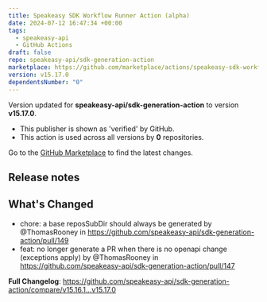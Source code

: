 ```yaml
---
title: Speakeasy SDK Workflow Runner Action (alpha)
date: 2024-07-12 16:47:34 +00:00
tags:
  - speakeasy-api
  - GitHub Actions
draft: false
repo: speakeasy-api/sdk-generation-action
marketplace: https://github.com/marketplace/actions/speakeasy-sdk-workflow-runner-action-alpha
version: v15.17.0
dependentsNumber: "0"
---
```



Version updated for **speakeasy-api/sdk-generation-action** to version **v15.17.0**.
- This publisher is shown as 'verified' by GitHub.
- This action is used across all versions by **0** repositories.

Go to the [GitHub Marketplace](https://github.com/marketplace/actions/speakeasy-sdk-workflow-runner-action-alpha) to find the latest changes.

## Release notes

## What's Changed
* chore: a base reposSubDir should always be generated by @ThomasRooney in https://github.com/speakeasy-api/sdk-generation-action/pull/149
* feat: no longer generate a PR when there is no openapi change (exceptions apply) by @ThomasRooney in https://github.com/speakeasy-api/sdk-generation-action/pull/147


**Full Changelog**: https://github.com/speakeasy-api/sdk-generation-action/compare/v15.16.1...v15.17.0
